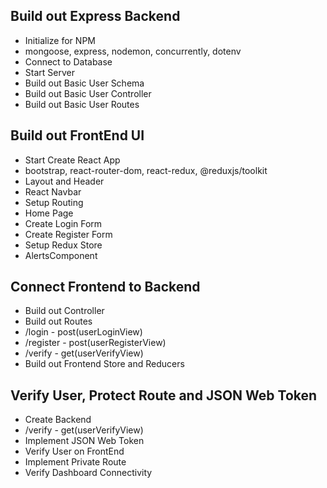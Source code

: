 ## Build out Express Backend
- Initialize for NPM
 - mongoose, express, nodemon, concurrently, dotenv
- Connect to Database
- Start Server
- Build out Basic User Schema
- Build out Basic User Controller
- Build out Basic User Routes


## Build out FrontEnd UI
- Start Create React App
 - bootstrap, react-router-dom, react-redux, @reduxjs/toolkit
- Layout and Header
 - React Navbar
- Setup Routing
 - Home Page
 - Create Login Form
 - Create Register Form
- Setup Redux Store
- AlertsComponent

## Connect Frontend to Backend
- Build out Controller
- Build out Routes
 - /login - post(userLoginView)
 - /register - post(userRegisterView)
 - /verify - get(userVerifyView)
- Build out Frontend Store and Reducers

## Verify User, Protect Route and JSON Web Token
- Create Backend
 - /verify - get(userVerifyView)
- Implement JSON Web Token
- Verify User on FrontEnd
- Implement Private Route
- Verify Dashboard Connectivity